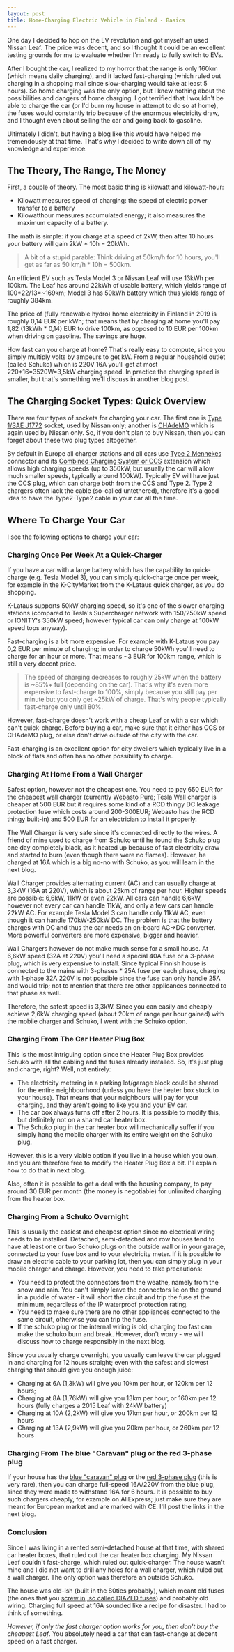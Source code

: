 ```yaml
---
layout: post
title: Home-Charging Electric Vehicle in Finland - Basics
---
```


One day I decided to hop on the EV revolution and got myself an used Nissan Leaf. The price
was decent, and so I thought it could be an excellent testing grounds for me to evaluate whether
I'm ready to fully switch to EVs.

After I bought the car, I realized to my horror that the range is only 160km (which means daily charging),
and it lacked fast-charging (which ruled out charging in a shopping mall since slow-charging would take at least 5 hours).
So home charging was the only option, but I knew nothing about the possibilities and dangers of home charging.
I got terrified that I wouldn't be able to charge the car (or I'd burn my house in attempt to do so at home),
the fuses would constantly trip because of the enormous electricity draw,
and I thought even about selling the car and going back to gasoline.

Ultimately I didn't, but having a blog like this would have helped me tremendously at that time.
That's why I decided to write down all of my knowledge and experience.

## The Theory, The Range, The Money

First, a couple of theory. The most basic thing is kilowatt and kilowatt-hour:

* Kilowatt measures speed of charging: the speed of electric power transfer to a battery
* Kilowatthour measures accumulated energy; it also measures the maximum capacity of a battery.

The math is simple: if you charge at a speed of 2kW, then after 10 hours your battery will gain 2kW * 10h = 20kWh.

> A bit of a stupid parable: Think driving at 50km/h for 10 hours, you'll get as far as 50 km/h * 10h = 500km.

An efficient EV such as Tesla Model 3 or Nissan Leaf will use 13kWh per 100km. The Leaf has around 22kWh of usable battery,
which yields range of 100*22/13=~169km; Model 3 has 50kWh battery which thus yields range of roughly 384km.

The price of (fully renewable hydro) home electricity in Finland in 2019 is roughly 0,14 EUR per kWh; that means
that by charging at home you'll pay 1,82 (13kWh * 0,14) EUR to drive 100km, as opposed to 10 EUR per 100km when driving
on gasoline. The savings are huge.

How fast can you charge at home? That's really easy to compute, since you simply multiply volts by ampeurs to get kW.
From a regular household outlet (called Schuko) which is 220V 16A you'll get at most 220*16=3520W=3,5kW charging speed.
In practice the charging speed is smaller, but that's something we'll discuss in another blog post.

## The Charging Socket Types: Quick Overview

There are four types of sockets for charging your car. The first one is [Type 1/SAE J1772](https://en.wikipedia.org/wiki/IEC_62196)
socket, used by Nissan only; another is [CHAdeMO](https://en.wikipedia.org/wiki/CHAdeMO) which is again used by Nissan only.
So, if you don't plan to buy Nissan, then you can forget about these two plug types altogether.

By default in Europe all charger stations and all cars use [Type 2 Mennekes](https://en.wikipedia.org/wiki/IEC_62196) connector and
its [Combined Charging System or CCS](https://en.wikipedia.org/wiki/Combined_Charging_System) extension which allows high charging speeds
(up to 350kW, but usually the car will allow much smaller speeds, typically around 100kW). Typically EV will
have just the CCS plug, which can charge both from the CCS and Type 2. Type 2 chargers often lack the cable (so-called untethered),
therefore it's a good idea to have the Type2-Type2 cable in your car all the time.

## Where To Charge Your Car

I see the following options to charge your car:

### Charging Once Per Week At a Quick-Charger

If you have a car with a large battery which has the capability to quick-charge (e.g. Tesla Model 3),
you can simply quick-charge once per week, for example
in the K-CityMarket from the K-Lataus quick charger, as you do shopping.

K-Lataus supports 50kW charging speed, so it's one of the slower charging stations
(compared to Tesla's Supercharger network with 150/250kW speed or IONITY's 350kW speed; however typical car can only charge at 100kW speed tops anyway).

Fast-charging is a bit more expensive. For example with K-Lataus you pay 0,2 EUR per minute of charging;
in order to charge 50kWh you'll need to charge for an hour or more. That means ~3 EUR for 100km range, which is still a very decent price.

> The speed of charging decreases to roughly 25kW when the battery is ~85%+ full (depending on the car).
That's why it's even more expensive to fast-charge to 100%, simply because you still pay per minute but you only get ~25kW of charge. That's why
people typically fast-charge only until 80%.

However, fast-charge doesn't work with a cheap Leaf or with a car which can't quick-charge. Before buying a car,
make sure that it either has CCS or CHAdeMO plug, or else don't drive outside of the city with the car.

Fast-charging is an excellent
option for city dwellers which typically live in a block of flats and often has no other possibility to charge.

### Charging At Home From a Wall Charger

Safest option, however not the cheapest one.
You need to pay 650 EUR for the cheapest wall charger (currently [Webasto Pure](https://www.finnparttia.fi/WEBASTO-16-latausasema); Tesla Wall charger is cheaper at 500 EUR but it requires
some kind of a RCD thingy DC leakage protection fuse which costs around 200-300EUR; Webasto has the RCD thingy built-in) and 500 EUR for an electrician to install it properly.

The Wall Charger is very safe since it's connected directly to the wires. A friend of mine used to charge from Schuko until he found the Schuko
plug one day completely black, as it heated up because of fast electricity draw and started to burn (even though there were no flames).
However, he charged at 16A which is a big no-no with Schuko, as you will learn in the next blog.

Wall Charger provides alternating current (AC) and can usually charge at 3,3kW (16A at 220V), which is about 25km of range per hour.
Higher speeds are possible: 6,6kW, 11kW or even 22kW. All cars can handle 6,6kW, however not every car can handle 11kW, and only a few
cars can handle 22kW AC. For example Tesla Model 3 can handle only 11kW AC, even though it can handle 170kW-250kW DC.
The problem is that the battery charges with DC and thus the car needs an on-board AC->DC converter.
More powerful converters are more expensive, bigger and heavier.

Wall Chargers however do not make much sense for a small house. At 6,6kW speed (32A at 220V) you'll need a special 40A fuse or a
3-phase plug, which is very expensive to install. Since
typical Finnish house is connected to the mains with 3-phases * 25A fuse per each phase,
charging with 1-phase 32A 220V is not possible since the fuse can only handle 25A and would trip; not to mention
that there are other applicances connected to that phase as well.

Therefore, the safest speed is 3,3kW. Since you can easily and cheaply achieve 2,6kW charging speed (about 20km of range per hour gained)
with the mobile charger and Schuko, I went with the Schuko option.

### Charging From The Car Heater Plug Box

This is the most intriguing option since the Heater Plug Box provides Schuko with all the cabling and the fuses already installed.
So, it's just plug and charge, right? Well, not entirely:

* The electricity metering in a parking lot/garage block could be shared for the entire neighbourhood (unless you have the heater box stuck to your house).
That means that your neighbours will pay for your charging, and they aren't going to like you and your EV car.
* The car box always turns off after 2 hours. It is possible to modify this, but definitely not on a shared car heater box.
* The Schuko plug in the car heater box will mechanically suffer if you simply hang the mobile charger with its entire weight on the Schuko plug.

However, this is a very viable option if you live in a house which you own, and you are therefore free to modify the Heater Plug Box a bit.
I'll explain how to do that in next blog.

Also, often it is possible to get a deal with the housing company, to pay
around 30 EUR per month (the money is negotiable) for unlimited charging from
the heater box.

### Charging From a Schuko Overnight

This is usually the easiest and cheapest option since no electrical wiring needs to be installed. Detached, semi-detached and
row houses tend to have at least one or two Schuko plugs on the outside wall or in your garage,
connected to your fuse box and to your electricity meter.
If it is possible to draw an electric cable to your parking lot, then you can simply plug in your mobile charger and
charge. However, you need to take precautions:

* You need to protect the connectors from the weathe, namely from the snow and rain. You can't simply leave the connectors lie on the ground in a
  puddle of water - it will short the circuit and trip the fuse at the minimum, regardless of the IP waterproof protection rating.
* You need to make sure there are no other appliances connected to the same circuit, otherwise you can trip the fuse.
* If the schuko plug or the internal wiring is old, charging too fast can make the schuko burn and break.
  However, don't worry - we will discuss how to charge responsibly in the next blog.

Since you usually charge overnight, you usually can leave the car plugged in and charging for 12 hours straight; even with the
safest and slowest charging that should give you enough juice:

* Charging at 6A (1,3kW) will give you 10km per hour, or 120km per 12 hours;
* Charging at 8A (1,76kW) will give you 13km per hour, or 160km per 12 hours (fully charges a 2015 Leaf with 24kW battery)
* Charging at 10A (2,2kW) will give you 17km per hour, or 200km per 12 hours
* Charging at 13A (2,9kW) will give you 20km per hour, or 260km per 12 hours

### Charging From The blue "Caravan" plug or the red 3-phase plug

If your house has the [blue "caravan" plug](https://www.amazon.co.uk/240V-Socket-Caravan-Motorhome-Cable/dp/B076GBH4XQ)
or the [red 3-phase plug](https://en.wikipedia.org/wiki/IEC_60309) (this is very rare),
then you can charge full-speed 16A/220V from the blue plug, since they were made to withstand 16A for 6 hours.
It is possible to buy such chargers cheaply, for example on AliExpress; just make sure they are meant for European market
and are marked with CE. I'll post the links in the next blog.

### Conclusion

Since I was living in a rented semi-detached house at that time, with shared car heater boxes, that ruled out the car heater box charging.
My Nissan Leaf couldn't fast-charge, which ruled out quick-charger. The house wasn't mine and I did not want to drill any holes for a wall charger,
which ruled out a wall charger. The only option was therefore an outside Schuko.

The house was old-ish (built in the 80ties probably), which meant old fuses (the ones that you
[screw in, so called DIAZED fuses](https://en.wikipedia.org/wiki/IEC_60269)) and probably old wiring.
Charging full speed at 16A sounded like a recipe for disaster. I had to think of something.

*However, if only the fast charger option works for you, then don't buy the cheapest Leaf*.
You absolutely need a car that can fast-change at decent speed on a fast charger.

